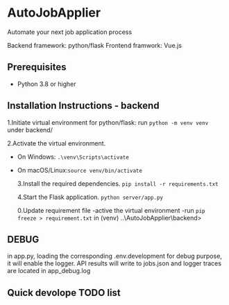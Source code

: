 # AutoJobApplier

Automate your next job application process

Backend framework: python/flask
Frontend framwork: Vue.js

## Prerequisites

- Python 3.8 or higher

## Installation Instructions - backend

1.Initiate virtual environment for python/flask:
run `python -m venv venv` under backend/

2.Activate the virtual environment.

- On Windows: `.\venv\Scripts\activate`
- On macOS/Linux:`source venv/bin/activate`

  3.Install the required dependencies.
  `pip install -r requirements.txt`

  4.Start the Flask application.
  `python server/app.py`

  0.Update requirement file
  -active the virtual environment
  -run `pip freeze > requirement.txt` in (venv) ..\AutoJobApplier\backend>

## DEBUG

in app.py, loading the corresponding .env.development for debug purpose, it will enable the logger.
API results will write to jobs.json and logger traces are located in app_debug.log

## Quick devolope TODO list
